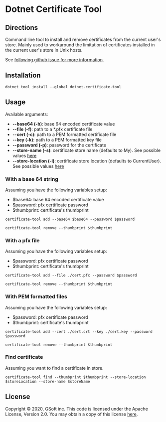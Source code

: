 # Dotnet Certificate Tool

## Directions
 Command line tool to install and remove certificates from the current user's store.
 Mainly used to workaround the limitation of certificates installed in the current user's store in Unix hosts.

See [following github issue for more information](https://github.com/dotnet/corefx/issues/32875).

## Installation

`dotnet tool install --global dotnet-certificate-tool`

## Usage

Available arguments:

- **--base64 (-b)**: base 64 encoded certificate value
- **--file (-f)**: path to a \*.pfx certificate file
- **--cert (-c)**: path to a PEM formatted certificate file
- **--key (-k)**: path to a PEM formatted key file
- **--password (-p)**: password for the certificate
- **--store-name (-s)**: certificate store name (defaults to My). See possible values [here](https://docs.microsoft.com/en-us/dotnet/api/system.security.cryptography.x509certificates.storename?view=netframework-4.8)
- **--store-location (-l)**: certificate store location (defaults to CurrentUser). See possible values [here](https://docs.microsoft.com/en-us/dotnet/api/system.security.cryptography.x509certificates.storelocation?view=netframework-4.8)

### With a base 64 string

Assuming you have the following variables setup:

- \$base64: base 64 encoded certificate value
- \$password: pfx certificate password
- \$thumbprint: certificate's thumbprint

`certificate-tool add --base64 $base64 --password $password`

`certificate-tool remove --thumbprint $thumbprint`

### With a pfx file

Assuming you have the following variables setup:

- \$password: pfx certificate password
- \$thumbprint: certificate's thumbprint

`certificate-tool add --file ./cert.pfx --password $password`

`certificate-tool remove --thumbprint $thumbprint`

### With PEM formatted files

Assuming you have the following variables setup:

- \$password: pfx certificate password
- \$thumbprint: certificate's thumbprint

`certificate-tool add --cert ./cert.crt --key ./cert.key --password $password`

`certificate-tool remove --thumbprint $thumbprint`

### Find certificate

Assuming you want to find a certificate in store.

`certificate-tool find --thumbprint $thumbprint --store-location $storeLocation --store-name $storeName`

## License

Copyright © 2020, GSoft inc. This code is licensed under the Apache License, Version 2.0. You may obtain a copy of this license [here](https://github.com/gsoft-inc/gsoft-license/blob/master/LICENSE).
